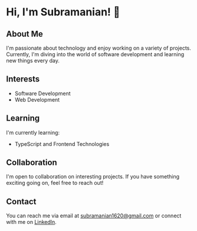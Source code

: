 # Hi, I'm Subramanian! 👋

## About Me
I'm passionate about technology and enjoy working on a variety of projects. Currently, I'm diving into the world of software development and learning new things every day.

## Interests
- Software Development
- Web Development

## Learning
I'm currently learning:
- TypeScript and Frontend Technologies

## Collaboration
I'm open to collaboration on interesting projects. If you have something exciting going on, feel free to reach out!

## Contact
You can reach me via email at subramanian1620@gmail.com or connect with me on [LinkedIn](www.linkedin.com/in/subramanian-s-613250183).

<!-- Feel free to add more sections or customize as needed! -->

